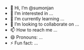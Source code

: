 - 👋 Hi, I’m @sumonjan
- 👀 I’m interested in ...
- 🌱 I’m currently learning ...
- 💞️ I’m looking to collaborate on ...
- 📫 How to reach me ...
- 😄 Pronouns: ...
- ⚡ Fun fact: ...

<!---
sumonjan/sumonjan is a ✨ special ✨ repository because its `README.md` (this file) appears on your GitHub profile.
You can click the Preview link to take a look at your changes.
--->
